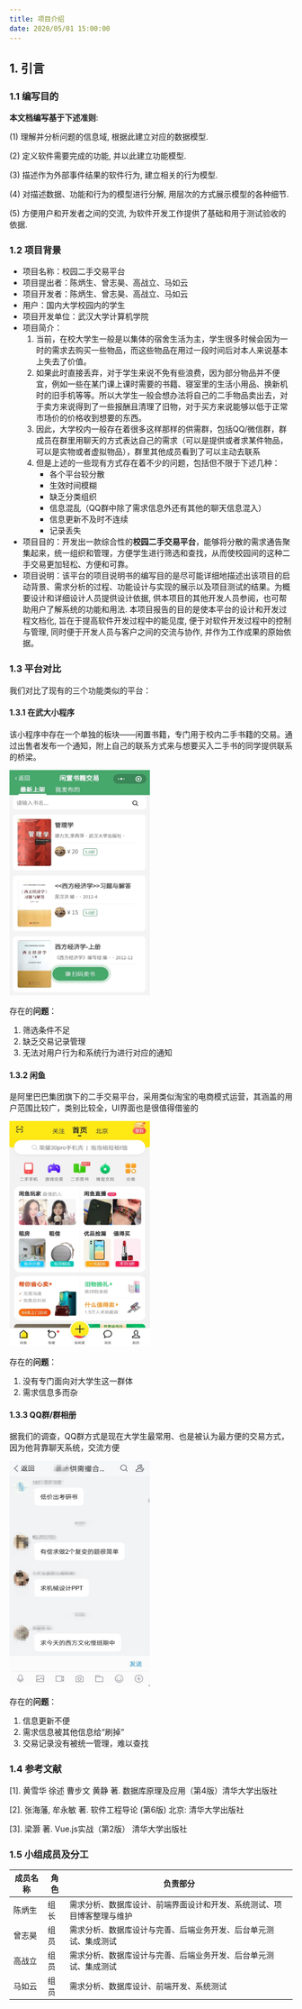 ```yaml
---
title: 项目介绍
date: 2020/05/01 15:00:00
---
```


## 1. 引言

### 1.1 编写目的

**本文档编写基于下述准则**:

(1) 理解并分析问题的信息域, 根据此建立对应的数据模型.

(2) 定义软件需要完成的功能, 并以此建立功能模型.

(3) 描述作为外部事件结果的软件行为, 建立相关的行为模型.

(4) 对描述数据、功能和行为的模型进行分解, 用层次的方式展示模型的各种细节.

(5) 方便用户和开发者之间的交流, 为软件开发工作提供了基础和用于测试验收的依据.

### 1.2 项目背景

- 项目名称：校园二手交易平台
- 项目提出者：陈炳生、曾志昊、高战立、马如云
- 项目开发者：陈炳生、曾志昊、高战立、马如云
- 用户：国内大学校园内的学生
- 项目开发单位：武汉大学计算机学院
- 项目简介：
  1. 当前，在校大学生一般是以集体的宿舍生活为主，学生很多时候会因为一时的需求去购买一些物品，而这些物品在用过一段时间后对本人来说基本上失去了价值。 
  2. 如果此时直接丢弃，对于学生来说不免有些浪费，因为部分物品并不便宜，例如一些在某门课上课时需要的书籍、寝室里的生活小用品、换新机时的旧手机等等。所以大学生一般会想办法将自己的二手物品卖出去，对于卖方来说得到了一些报酬且清理了旧物，对于买方来说能够以低于正常市场价的价格收到想要的东西。
  3. 因此，大学校内一般存在着很多这样那样的供需群，包括QQ/微信群，群成员在群里用聊天的方式表达自己的需求（可以是提供或者求某件物品，可以是实物或者虚拟物品），群里其他成员看到了可以主动去联系
  4. 但是上述的一些现有方式存在着不少的问题，包括但不限于下述几种：
     - 各个平台较分散
     - 生效时间模糊
     - 缺乏分类组织
     - 信息混乱（QQ群中除了需求信息外还有其他的聊天信息混入）
     - 信息更新不及时不连续
     - 记录丢失
- 项目目的：开发出一款综合性的**校园二手交易平台**，能够将分散的需求通告聚集起来，统一组织和管理，方便学生进行筛选和查找，从而使校园间的这种二手交易更加轻松、方便和可靠。
- 项目说明：该平台的项目说明书的编写目的是尽可能详细地描述出该项目的启动背景、需求分析的过程、功能设计与实现的展示以及项目测试的结果。为概要设计和详细设计人员提供设计依据, 供本项目的其他开发人员参阅，也可帮助用户了解系统的功能和用法. 本项目报告的目的是使本平台的设计和开发过程文档化, 旨在于提高软件开发过程中的能见度, 便于对软件开发过程中的控制与管理, 同时便于开发人员与客户之间的交流与协作, 并作为工作成果的原始依据。

### 1.3 平台对比

我们对比了现有的三个功能类似的平台：

#### 1.3.1 在武大小程序

该小程序中存在一个单独的板块——闲置书籍，专门用于校内二手书籍的交易。通过出售者发布一个通知，附上自己的联系方式来与想要买入二手书的同学提供联系的桥梁。

<img src="./assets/zaiwuda.jpg" alt="在武大小程序" width="250" height="400" />

存在的**问题**：

1. 筛选条件不足
2. 缺乏交易记录管理
3. 无法对用户行为和系统行为进行对应的通知

#### 1.3.2 闲鱼

是阿里巴巴集团旗下的二手交易平台，采用类似淘宝的电商模式运营，其涵盖的用户范围比较广，类别比较全，UI界面也是很值得借鉴的

<img src="./assets/xianyu.jpg" alt="在武大小程序" width="250" height="400" />

存在的**问题**：

1. 没有专门面向对大学生这一群体
2. 需求信息多而杂

#### 1.3.3 QQ群/群相册

据我们的调查，QQ群方式是现在大学生最常用、也是被认为最方便的交易方式，因为他背靠聊天系统，交流方便

<img src="./assets/qqgroup.jpg" alt="在武大小程序" width="250" height="400" />

存在的**问题**：

1. 信息更新不便
2. 需求信息被其他信息给“刷掉”
3. 交易记录没有被统一管理，难以查找

### 1.4 参考文献

[1]. 黄雪华 徐述 曹步文 黄静 著. 数据库原理及应用（第4版）清华大学出版社

[2]. 张海藩, 牟永敏 著. 软件工程导论 (第6版) 北京: 清华大学出版社

[3]. 梁灏 著. Vue.js实战（第2版） 清华大学出版社



### 1.5 小组成员及分工

| 成员名称 | 角色 | 负责部分                                                     |
| -------- | ---- | ------------------------------------------------------------ |
| 陈炳生   | 组长 | 需求分析、数据库设计、前端界面设计和开发、系统测试、项目博客整理与维护 |
| 曾志昊   | 组员 | 需求分析、数据库设计与完善、后端业务开发、后台单元测试、集成测试 |
| 高战立   | 组员 | 需求分析、数据库设计与完善、后端业务开发、后台单元测试、集成测试 |
| 马如云   | 组员 | 需求分析、数据库设计、前端开发、系统测试                     |


